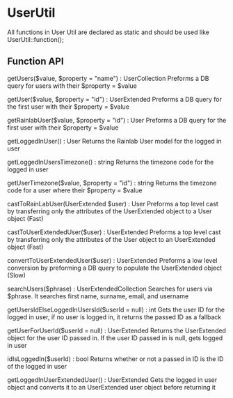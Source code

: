 # UserUtil
All functions in User Util are declared as static and should be used like UserUtil::function();

## Function API
getUsers($value, $property = "name") : UserCollection  Preforms a DB query for users with their $property = $value

getUser($value, $property = "id") : UserExtended  Preforms a DB query for the first user with their $property = $value

getRainlabUser($value, $property = "id") : User  Preforms a DB query for the first user with their $property = $value

getLoggedInUser() : User  Returns the Rainlab User model for the logged in user

getLoggedInUsersTimezone() : string  Returns the timezone code for the logged in user

getUserTimezone($value, $property = "id") : string  Returns the timezone code for a user where their $property = $value

castToRainLabUser(UserExtended $user) : User  Preforms a top level cast by transferring only the attributes of the UserExtended object to a User object (Fast)

castToUserExtendedUser($user) : UserExtended  Preforms a top level cast by transferring only the attributes of the User object to an UserExtended object (Fast)

convertToUserExtendedUser($user) : UserExtended  Preforms a low level conversion by preforming a DB query to populate the UserExtended object (Slow)

searchUsers($phrase) : UserExtendedCollection  Searches for users via $phrase. It searches first name, surname, email, and username

getUsersIdElseLoggedInUsersId($userId = null) : int  Gets the user ID for the logged in user, if no user is logged in, it returns the passed ID as a fallback

getUserForUserId($userId = null) : UserExtended  Returns the UserExtended object for the user ID passed in. If the user ID passed in is null, gets logged in user

idIsLoggedIn($userId) : bool  Returns whether or not a passed in ID is the ID of the logged in user

getLoggedInUserExtendedUser() : UserExtended  Gets the logged in user object and converts it to an UserExtended user object before returning it













